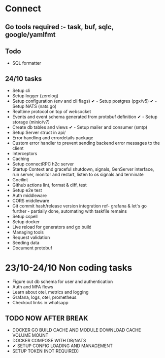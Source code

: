 # Connect

## Go tools required :- task, buf, sqlc, google/yamlfmt

## Todo
- SQL formatter

## 24/10 tasks
- Setup cli
- Setup logger (zerolog)
- Setup configuration (env and cli flags)
✔ - Setup postgres (pgx/v5)
✔ - Setup NATS (nats.go)
- Realtime protocol on top of websocket
- Events and event schema generated from protobuf definition
✔ - Setup storage (minio/v7)
- Create db tables and views
✔ - Setup mailer and consumer (smtp)
- Setup Server struct in api/
- Error handling and errordetails package
- Custom error handler to prevent sending backend error messages to the client
- Interceptors
- Caching
- Setup connectRPC h2c server
- Startup Context and graceful shutdown, signals, GenServer interface, run server, monitor and restart, listen to os signals and terminate
- Gocilint
- Github actions lint, format & diff, test
- Setup e2e test
- Auth middleware
- CORS middleware
- Git commit hash/release version integration ref- grafana & let's go further - partially done, automating with taskfile remains
- Setup cspell
- Setup docker
- Live reload for generators and go build
- Managing tools
- Request validation
- Seeding data
- Document protobuf

# 23/10-24/10  Non coding tasks
- Figure out db schema for user and authentication
- Auth and MFA flows
- Learn about otel, metrics and logging
- Grafana, logs, otel, prometheus
- Checkout links in whatsapp


## TODO NOW AFTER BREAK
- DOCKER GO BUILD CACHE AND MODULE DOWNLOAD CACHE VOLUME MOUNT
- DOCKER COMPOSE WITH DB/NATS
- ✔ SETUP CONFIG LOADING AND MANAGEMENT
- SETUP TOKEN (NOT REQUIRED)